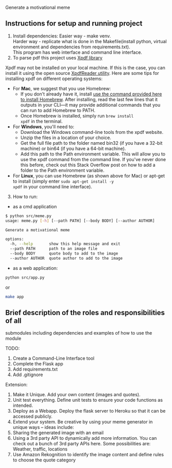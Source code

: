 Generate a motivational meme

## Instructions for setup and running project

1) Install dependencies:
   Easier way - make venv.<br>
   Harder way - replicate what is done in the Makefile(install python, virtual environment and dependencies from
   requirements.txt).<br>
   This program has web interface and command line interface.<br>
2) To parse pdf this project uses [Xpdf library](https://www.xpdfreader.com/download.html)

Xpdf may not be installed on your local machine. If this is the case, you can install it using the open source
[XpdfReader utility](https://www.xpdfreader.com/pdftotext-man.html). Here are some tips for installing xpdf on different operating systems:

- For **Mac**, we suggest that you use Homebrew:
    - If you don't already have it, install [use the command provided here to install Homebrew](https://brew.sh/). After
      installing, read the last few lines that it outputs in your CLI—it may provide additional commands that you can
      run to add Homebrew to PATH.
    - Once Homebrew is installed, simply run <code>brew install xpdf</code> in the terminal.
- For **Windows**, you'll need to:
  - Download the Windows command-line tools from the xpdf website.
  - Unzip the files in a location of your choice.
  - Get the full file path to the folder named bin32 (if you have a 32-bit machine) or bin64 (if you have a 64-bit
  machine).
  - Add this path to the Path environment variable. This will allow you to use the xpdf command from the command line. If
  you've never done this before, check out this Stack Overflow post on how to add a folder to the Path environment
  variable.
- For **Linux**, you can use Homebrew (as shown above for Mac) or apt-get to install (simply enter <code>sudo apt-get install -y
  xpdf</code> in your command line interface).

3) How to run:

- as a cmd application

```bash
$ python src/meme.py
usage: meme.py [-h] [--path PATH] [--body BODY] [--author AUTHOR]

Generate a motivational meme

options:
  -h, --help       show this help message and exit
  --path PATH      path to an image file
  --body BODY      quote body to add to the image
  --author AUTHOR  quote author to add to the image
```

- as a web application:

```bash
python src/app.py
```

or

```bash
make app
```

## Brief description of the roles and responsibilities of all

submodules including dependencies and examples of how to use
the module

TODO:

1) Create a Command-Line Interface tool
2) Complete the Flask app
3) Add requirements.txt
4) Add .gitignore

Extension:

1) Make it Unique. Add your own content (images and quotes).
2) Unit test everything. Define unit tests to ensure your code functions as intended.
3) Deploy as a Webapp. Deploy the flask server to Heroku so that it can be accessed publicly.
4) Extend your system. Be creative by using your meme generator in unique ways – ideas include:
5) Sharing the generated image with an email
6) Using a 3rd party API to dynamically add more information. You can check out a bunch of 3rd party APIs here. Some
   possibilities are:
   Weather, traffic, locations
7) Use Amazon Rekognition to identify the image content and define rules to choose the quote category